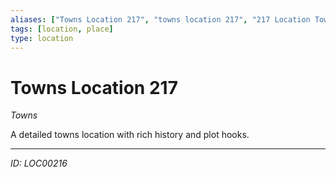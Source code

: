 ```yaml
---
aliases: ["Towns Location 217", "towns location 217", "217 Location Towns"]
tags: [location, place]
type: location
---
```


# Towns Location 217

*Towns*

A detailed towns location with rich history and plot hooks.

---
*ID: LOC00216*